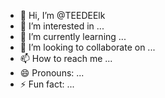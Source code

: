- 👋 Hi, I’m @TEEDEElk
- 👀 I’m interested in ...
- 🌱 I’m currently learning ...
- 💞️ I’m looking to collaborate on ...
- 📫 How to reach me ...
- 😄 Pronouns: ...
- ⚡ Fun fact: ...

<!---
TEEDEElk/TEEDEElk is a ✨ special ✨ repository because its `README.md` (this file) appears on your GitHub profile.
You can click the Preview link to take a look at your changes.
--->

